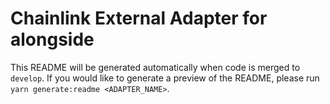 # Chainlink External Adapter for alongside

This README will be generated automatically when code is merged to `develop`. If you would like to generate a preview of the README, please run `yarn generate:readme <ADAPTER_NAME>`.
